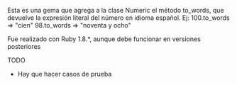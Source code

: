 Esta es una gema que agrega a la clase Numeric el método to_words,
que devuelve la expresión literal del número en idioma español.
Ej: 100.to_words => "cien"
     98.to_words => "noventa y ocho"

Fue realizado con Ruby 1.8.*, aunque debe funcionar en versiones
posteriores

TODO
* Hay que hacer casos de prueba


